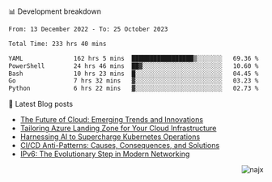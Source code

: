 📊 Development breakdown
<!--START_SECTION:waka-->

```txt
From: 13 December 2022 - To: 25 October 2023

Total Time: 233 hrs 40 mins

YAML              162 hrs 5 mins  █████████████████▒░░░░░░░   69.36 %
PowerShell        24 hrs 46 mins  ██▓░░░░░░░░░░░░░░░░░░░░░░   10.60 %
Bash              10 hrs 23 mins  █░░░░░░░░░░░░░░░░░░░░░░░░   04.45 %
Go                7 hrs 32 mins   ▓░░░░░░░░░░░░░░░░░░░░░░░░   03.23 %
Python            6 hrs 22 mins   ▓░░░░░░░░░░░░░░░░░░░░░░░░   02.73 %
```

<!--END_SECTION:waka-->

📕 Latest Blog posts

<!-- BLOG-POST-LIST:START -->
- [The Future of Cloud: Emerging Trends and Innovations](https://najx.dev/the-future-of-cloud-emerging-trends-and-innovations/)
- [Tailoring Azure Landing Zone for Your Cloud Infrastructure](https://najx.dev/tailoring-your-azure-landing-zone-for-cloud-infrastructure/)
- [Harnessing AI to Supercharge Kubernetes Operations](https://najx.dev/harnessing-ai-to-supercharge-kubernetes-operations/)
- [CI/CD Anti-Patterns: Causes, Consequences, and Solutions](https://najx.dev/cicd-anti-patterns/)
- [IPv6: The Evolutionary Step in Modern Networking](https://najx.dev/why-ipv6-is-the-future/)
<!-- BLOG-POST-LIST:END -->

<p align="right">
  <img src="https://komarev.com/ghpvc/?username=najx&label=GitHub%20Profile%20Views&color=yellow&style=flat" alt="najx" />
</p align="center">
